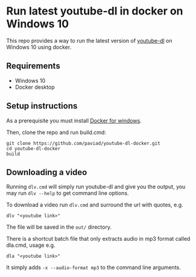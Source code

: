 # Run latest youtube-dl in docker on Windows 10

This repo provides a way to run the latest version of [youtube-dl](https://github.com/ytdl-org/youtube-dl)
on Windows 10 using docker.

## Requirements

* Windows 10
* Docker desktop

## Setup instructions

As a prerequisite you must install [Docker for windows](https://www.docker.com/products/docker-desktop).

Then, clone the repo and run build.cmd:

    git clone https://github.com/paviad/youtube-dl-docker.git
    cd youtube-dl-docker
    build

## Downloading a video

Running `dlv.cmd` will simply run youtube-dl and give you the output, you may run `dlv --help` to get command line options.

To download a video run `dlv.cmd` and surround the url with quotes, e.g.

    dlv "<youtube link>"

The file will be saved in the `out/` directory.

There is a shortcut batch file that only extracts audio in mp3 format called dla.cmd, usage e.g.

    dla "<youtube link>"

It simply adds `-x --audio-format mp3` to the command line arguments.
